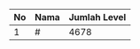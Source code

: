 | No | Nama            | Jumlah Level |
|----|-----------------|--------------|
| 1  | #    |    4678        |
